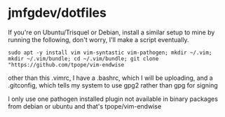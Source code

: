 # jmfgdev/dotfiles

If you're on Ubuntu/Trisquel or Debian, install a similar setup to mine by running the following, don't worry, I'll make a script eventually.

`sudo apt -y install vim vim-syntastic vim-pathogen; mkdir ~/.vim; mkdir ~/.vim/bundle; cd ~/.vim/bundle; git clone "https://github.com/tpope/vim-endwise`




other than this .vimrc, I have a .bashrc, which I will be uploading, and a .gitconfig, which tells my system to use gpg2 rather than gpg for signing

I only use one pathogen installed plugin not available in binary packages from debian or ubuntu and that's tpope/vim-endwise
